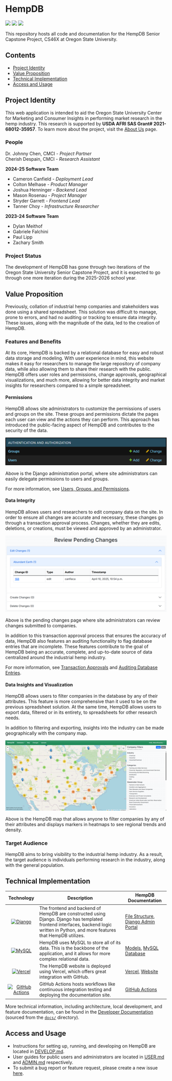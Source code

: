 # HempDB

![](https://github.com/cmciosu/hemp-db/actions/workflows/migrate-test-lint.yml/badge.svg)
![](https://img.shields.io/github/deployments/cmciosu/hemp-db/production?style=flat&logo=vercel&label=vercel)
![](https://img.shields.io/website?url=https%3A%2F%2Fhempdb.vercel.app&label=HempDB)

This repository hosts all code and documentation for the HempDB Senior Capstone Project, CS46X at Oregon State University.

## Contents
- [Project Identity](#project-identity)
- [Value Proposition](#value-proposition)
- [Technical Implementation](#technical-implementation)
- [Access and Usage](#access-and-usage)

## Project Identity

This web application is intended to aid the Oregon State University Center for Marketing and Consumer Insights in performing market research in the hemp industry. This research is supported by **USDA AFRI SAS Grant# 2021-68012-35957**. To learn more about the project, visit the [About Us](https://hempdb.vercel.app/about/) page.

### People

Dr. Johnny Chen, CMCI - *Project Partner* \
Cherish Despain, CMCI - *Research Assistant*

**2024-25 Software Team**
- Cameron Canfield - *Deployment Lead*
- Colton Melhase - *Product Manager*
- Joshua Henninger - *Backend Lead*
- Mason Rosenau - *Project Manager*
- Stryder Garrett - *Frontend Lead*
- Tanner Choy - *Infrastructure Researcher*

**2023-24 Software Team**
- Dylan Meithof
- Gabriele Falchini
- Paul Lipp
- Zachary Smith

### Project Status

The development of HempDB has gone through two iterations of the Oregon State University Senior Capstone Project, and it is expected to go through one more iteration during the 2025-2026 school year.

## Value Proposition

Previously, collation of industrial hemp companies and stakeholders was done using a shared spreadsheet. This solution was difficult to manage, prone to errors, and had no auditing or tracking to ensure data integrity. These issues, along with the magnitude of the data, led to the creation of HempDB.

### Features and Benefits

At its core, HempDB is backed by a relational database for easy and robust data storage and modeling. With user experience in mind, this website makes it easy for researchers to manage the large repository of company data, while also allowing them to share their research with the public. HempDB offers user roles and permissions, change approvals, geographical visualizations, and much more, allowing for better data integrity and market insights for researchers compared to a simple spreadsheet.

#### Permissions

HempDB allows site administrators to customize the permissions of users and groups on the site. These groups and permissions dictate the pages each user can view and the actions they can perform. This approach has introduced the public-facing aspect of HempDB and contributes to the security of the data.

![groups and users](docs/images/groups_and_users.png)

Above is the Django administration portal, where site administrators can easily delegate permissions to users and groups.

For more information, see [Users, Groups, and Permissions](docs/ADMIN.md#users-groups-and-permissions).

#### Data Integrity

HempDB allows users and researchers to edit company data on the site. In order to ensure all changes are accurate and necessary, these changes go through a transaction approval process. Changes, whether they are edits, deletions, or creations, must be viewed and approved by an administrator.

![pending changes](docs/images/pending_changes.png)

Above is the pending changes page where site administrators can review changes submitted to companies.

In addition to this transaction approval process that ensures the accuracy of data, HempDB also features an auditing functionality to flag database entries that are incomplete. These features contribute to the goal of HempDB being an accurate, complete, and up-to-date source of data centralized around the industrial hemp industry.

For more information, see [Transaction Approvals](docs/ADMIN.md#transaction-approvals) and [Auditing Database Entries](docs/AUDIT.md#auditing-database-entries).

#### Data Insights and Visualization

HempDB allows users to filter companies in the database by any of their attributes. This feature is more comprehensive than it used to be on the previous spreadsheet solution. At the same time, HempDB allows users to export data, filtered or in its entirety, to spreadsheets for other research needs.

In addition to filtering and exporting, insights into the industry can be made geographically with the company map.

![company map](docs/images/map.png)

Above is the HempDB map that allows anyone to filter companies by any of their attributes and displays markers in heatmaps to see regional trends and density.

### Target Audience

HempDB aims to bring visibility to the industrial hemp industry. As a result, the target audience is individuals performing research in the industry, along with the general population.

## Technical Implementation

| Technology                                                                                             | Description                                                                                                                                                                         | HempDB Documentation                                                                                       |
|:------------------------------------------------------------------------------------------------------:|-------------------------------------------------------------------------------------------------------------------------------------------------------------------------------------|------------------------------------------------------------------------------------------------------------|
| [![Django](https://skillicons.dev/icons?i=django)](https://www.djangoproject.com/)                     | The frontend and backend of HempDB are constructed using Django. Django has templated frontend interfaces, backend logic written in Python, and more features that HempDB utilizes. | [File Structure](docs/FILES.md), [Django Admin Portal](docs/ADMIN.md#user-management-django-admin-portal ) |
| [![MySQL](https://skillicons.dev/icons?i=mysql)](https://www.mysql.com/)                               | HempDB uses MySQL to store all of its data. This is the backbone of the application, and it allows for more complex relational data.                                                | [Models](docs/MODELS.md), [MySQL Database](docs/INFRA.md#mysql-database)                                   |
| [![Vercel](https://skillicons.dev/icons?i=vercel)](https://vercel.com/)                                | The HempDB website is deployed using Vercel, which offers great integration with GitHub.                                                                                            | [Vercel](docs/BUILD.md#vercel), [Website](docs/INFRA.md#website)                                           |
| [![GitHub Actions](https://skillicons.dev/icons?i=githubactions)](https://github.com/features/actions) | GitHub Actions hosts workflows like continuous integration testing and deploying the documentation site.                                                                            | [GitHub Actions](docs/BUILD.md#github-actions)                                                             |

More technical information, including architecture, local development, and feature documentation, can be found in the [Developer Documentation](https://cmciosu.github.io/hemp-db/) (sourced from the [`docs/`](docs/) directory).

## Access and Usage

- Instructions for setting up, running, and developing on HempDB are located in [DEVELOP.md](docs/DEVELOP.md).
- User guides for public users and administrators are located in [USER.md](docs/USER.md) and [ADMIN.md](docs/ADMIN.md) respectively.
- To submit a bug report or feature request, please create a new issue [here](https://github.com/cmciosu/hemp-db/issues).
